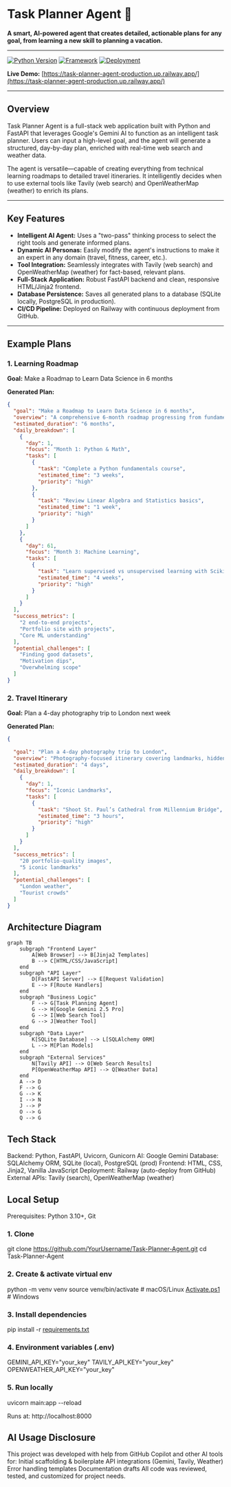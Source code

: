 # Task Planner Agent 🚀

**A smart, AI-powered agent that creates detailed, actionable plans for any goal, from learning a new skill to planning a vacation.**

---

[![Python Version](https://img.shields.io/badge/Python-3.12-blue.svg)](https://www.python.org/downloads/)
[![Framework](https://img.shields.io/badge/Framework-FastAPI-green.svg)](https://fastapi.tiangolo.com/)
[![Deployment](https://img.shields.io/badge/Deployed%20on-Railway-lightgrey.svg)](https://railway.app/)

**Live Demo:** [https://task-planner-agent-production.up.railway.app/](https://task-planner-agent-production.up.railway.app/)

---

## Overview

Task Planner Agent is a full-stack web application built with Python and FastAPI that leverages Google's Gemini AI to function as an intelligent task planner. Users can input a high-level goal, and the agent will generate a structured, day-by-day plan, enriched with real-time web search and weather data.

The agent is versatile—capable of creating everything from technical learning roadmaps to detailed travel itineraries. It intelligently decides when to use external tools like Tavily (web search) and OpenWeatherMap (weather) to enrich its plans.

---

## Key Features

- **Intelligent AI Agent:** Uses a "two-pass" thinking process to select the right tools and generate informed plans.
- **Dynamic AI Personas:** Easily modify the agent's instructions to make it an expert in any domain (travel, fitness, career, etc.).
- **Tool Integration:** Seamlessly integrates with Tavily (web search) and OpenWeatherMap (weather) for fact-based, relevant plans.
- **Full-Stack Application:** Robust FastAPI backend and clean, responsive HTML/Jinja2 frontend.
- **Database Persistence:** Saves all generated plans to a database (SQLite locally, PostgreSQL in production).
- **CI/CD Pipeline:** Deployed on Railway with continuous deployment from GitHub.

---

## Example Plans

### 1. Learning Roadmap

**Goal:** Make a Roadmap to Learn Data Science in 6 months

**Generated Plan:**
```json
{
  "goal": "Make a Roadmap to Learn Data Science in 6 months",
  "overview": "A comprehensive 6-month roadmap progressing from fundamentals to advanced projects.",
  "estimated_duration": "6 months",
  "daily_breakdown": [
    {
      "day": 1,
      "focus": "Month 1: Python & Math",
      "tasks": [
        {
          "task": "Complete a Python fundamentals course",
          "estimated_time": "3 weeks",
          "priority": "high"
        },
        {
          "task": "Review Linear Algebra and Statistics basics",
          "estimated_time": "1 week",
          "priority": "high"
        }
      ]
    },
    {
      "day": 61,
      "focus": "Month 3: Machine Learning",
      "tasks": [
        {
          "task": "Learn supervised vs unsupervised learning with Scikit-learn",
          "estimated_time": "4 weeks",
          "priority": "high"
        }
      ]
    }
  ],
  "success_metrics": [
    "2 end-to-end projects",
    "Portfolio site with projects",
    "Core ML understanding"
  ],
  "potential_challenges": [
    "Finding good datasets",
    "Motivation dips",
    "Overwhelming scope"
  ]
}
```


### 2. Travel Itinerary

**Goal:** Plan a 4-day photography trip to London next week

**Generated Plan:**
```json
{
  
  "goal": "Plan a 4-day photography trip to London",
  "overview": "Photography-focused itinerary covering landmarks, hidden gems, and street life.",
  "estimated_duration": "4 days",
  "daily_breakdown": [
    {
      "day": 1,
      "focus": "Iconic Landmarks",
      "tasks": [
        {
          "task": "Shoot St. Paul’s Cathedral from Millennium Bridge",
          "estimated_time": "3 hours",
          "priority": "high"
        }
      ]
    }
  ],
  "success_metrics": [
    "20 portfolio-quality images",
    "5 iconic landmarks"
  ],
  "potential_challenges": [
    "London weather",
    "Tourist crowds"
  ]
}
```

## Architecture Diagram
```mermaid
graph TB
    subgraph "Frontend Layer"
        A[Web Browser] --> B[Jinja2 Templates]
        B --> C[HTML/CSS/JavaScript]
    end
    subgraph "API Layer"
        D[FastAPI Server] --> E[Request Validation]
        E --> F[Route Handlers]
    end
    subgraph "Business Logic"
        F --> G[Task Planning Agent]
        G --> H[Google Gemini 2.5 Pro]
        G --> I[Web Search Tool]
        G --> J[Weather Tool]
    end
    subgraph "Data Layer"
        K[SQLite Database] --> L[SQLAlchemy ORM]
        L --> M[Plan Models]
    end
    subgraph "External Services"
        N[Tavily API] --> O[Web Search Results]
        P[OpenWeatherMap API] --> Q[Weather Data]
    end
    A --> D
    F --> G
    G --> K
    I --> N
    J --> P
    O --> G
    Q --> G
```

## Tech Stack
Backend: Python, FastAPI, Uvicorn, Gunicorn
AI: Google Gemini
Database: SQLAlchemy ORM, SQLite (local), PostgreSQL (prod)
Frontend: HTML, CSS, Jinja2, Vanilla JavaScript
Deployment: Railway (auto-deploy from GitHub)
External APIs: Tavily (search), OpenWeatherMap (weather)


## Local Setup
Prerequisites: Python 3.10+, Git

### 1. Clone
git clone https://github.com/YourUsername/Task-Planner-Agent.git
cd Task-Planner-Agent

### 2. Create & activate virtual env
python -m venv venv
source venv/bin/activate   # macOS/Linux
[Activate.ps1](http://_vscodecontentref_/0) # Windows

### 3. Install dependencies
pip install -r [requirements.txt](http://_vscodecontentref_/1)

### 4. Environment variables (.env)
GEMINI_API_KEY="your_key"
TAVILY_API_KEY="your_key"
OPENWEATHER_API_KEY="your_key"

### 5. Run locally
uvicorn main:app --reload

Runs at: http://localhost:8000

## AI Usage Disclosure
This project was developed with help from GitHub Copilot and other AI tools for:
Initial scaffolding & boilerplate
API integrations (Gemini, Tavily, Weather)
Error handling templates
Documentation drafts
All code was reviewed, tested, and customized for project needs.
